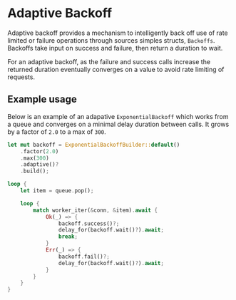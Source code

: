 # Adaptive Backoff
Adaptive backoff provides a mechanism to intelligently back off use of rate
limited or failure operations through sources simples structs, `Backoffs`. Backoffs
take input on success and failure, then return a duration to wait.

For an adaptive backoff, as the failure and success calls increase the returned
duration eventually converges on a value to avoid rate limiting of requests.


## Example usage
Below is an example of an adapative `ExponentialBackoff` which works from a queue
and converges on a minimal delay duration between calls. It grows by a factor of `2.0` to
a max of `300`.

```rust
let mut backoff = ExponentialBackoffBuilder::default()
    .factor(2.0)
    .max(300)
    .adaptive()?
    .build();

loop {
    let item = queue.pop();

    loop {
        match worker_iter(&conn, &item).await {
            Ok(_) => {
                backoff.success()?;
                delay_for(backoff.wait()?).await;
                break;
            }
            Err(_) => {
                backoff.fail()?;
                delay_for(backoff.wait()?).await;
            }
        }
    }
}
```

